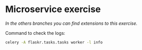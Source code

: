# Microservice exercise

*In the others branches you can find extensions to this exercise.*

Command to check the logs:
```bash
celery -A flaskr.tasks.tasks worker -l info
```

